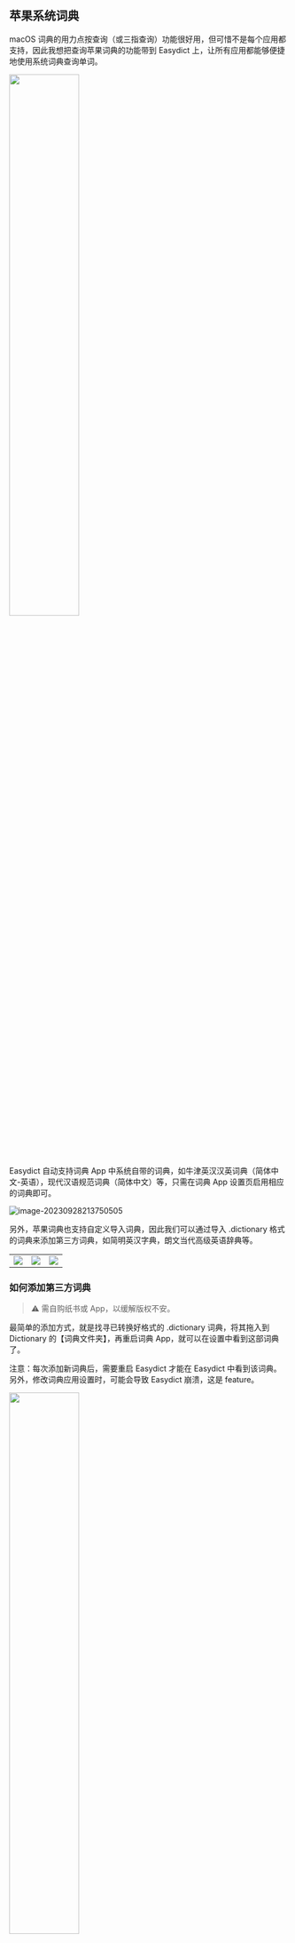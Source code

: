 ## 苹果系统词典


macOS 词典的用力点按查询（或三指查询）功能很好用，但可惜不是每个应用都支持，因此我想把查询苹果词典的功能带到 Easydict 上，让所有应用都能够便捷地使用系统词典查询单词。

<div>
  <img src="https://raw.githubusercontent.com/tisfeng/ImageBed/main/uPic/HHp1I2-1695911764.png" width="50%" />
</div>

Easydict 自动支持词典 App 中系统自带的词典，如牛津英汉汉英词典（简体中文-英语），现代汉语规范词典（简体中文）等，只需在词典 App 设置页启用相应的词典即可。

![image-20230928213750505](https://raw.githubusercontent.com/tisfeng/ImageBed/main/uPic/image-20230928213750505-1695908270.png)



另外，苹果词典也支持自定义导入词典，因此我们可以通过导入 .dictionary 格式的词典来添加第三方词典，如简明英汉字典，朗文当代高级英语辞典等。

<table>
    <td> <img src="https://raw.githubusercontent.com/tisfeng/ImageBed/main/uPic/image-20230928231225548-1695913945.png">
    <td> <img src="https://raw.githubusercontent.com/tisfeng/ImageBed/main/uPic/image-20230928231345494-1695914025.png">
    <td> <img src="https://raw.githubusercontent.com/tisfeng/ImageBed/main/uPic/cQmL6r-1695958154.png">
</table>

### 如何添加第三方词典

> ⚠️ 需自购纸书或 App，以缓解版权不安。

最简单的添加方式，就是找寻已转换好格式的 .dictionary 词典，将其拖入到 Dictionary 的【词典文件夹】，再重启词典 App，就可以在设置中看到这部词典了。

注意：每次添加新词典后，需要重启 Easydict 才能在 Easydict 中看到该词典。另外，修改词典应用设置时，可能会导致 Easydict 崩溃，这是 feature。

<div>
  <img src="https://raw.githubusercontent.com/tisfeng/ImageBed/main/uPic/image-20230928224622274-1695912382.png
" width="50%" />
</div>

为方便大家使用，我已经制作了几部 .dictionary 词典，放在天翼云盘上，直接下载即可用。

朗文、柯林斯和牛津，这三本大块头词典都很好，但由于词条内容实在太过丰富，可能会影响 Easydict 查询加载速度，因此建议选择其中一本自己喜欢的就好。

|             词典              | 类型 |                             来源                             |                  .dictionary 下载                   |
| :---------------------------: | ---- | :----------------------------------------------------------: | :-------------------------------------------------: |
|         简明英汉字典          | 中英 |       [GitHub](https://github.com/skywind3000/ECDICT)        | https://cloud.189.cn/t/aIFRNnBF7j6v（访问码：3b2r） |
|         有道词语辨析          | 中英 | [freemdict](https://downloads.freemdict.com/%E5%B0%9A%E6%9C%AA%E6%95%B4%E7%90%86/%E5%85%B1%E4%BA%AB2020.5.11/qwjs/39_%E6%9C%89%E9%81%93%E8%AF%8D%E8%AF%AD%E8%BE%A8%E6%9E%90/) | https://cloud.189.cn/t/f6NFBbBrU7ba（访问码：sgl5） |
|            大辞海             | 中文 |           [mdict](https://mdict.org/post/dacihai/)           | https://cloud.189.cn/t/nuuuYriMfiqi（访问码：yvi2） |
|     朗文当代高级英语辞典      | 中英 |            [v2ex](https://www.v2ex.com/t/907272)             | https://cloud.189.cn/t/B77ji2V3u6Vv（访问码：zne6） |
|      柯林斯高阶英汉双解       | 中英 | [《柯林斯双解》for macOS](https://placeless.net/blog/macos-dictionaries) | https://cloud.189.cn/t/yyyUvmzQzIr2（访问码：j3kf） |
| 牛津高阶英汉双解词典（第8版） | 中英 |        [简书](https://www.jianshu.com/p/e279d4a979fa)        | https://cloud.189.cn/t/7FNnYjf2qeuy（访问码：1hlz） |
|   牛津高阶英汉双解词典（8）   | 中英 |                 来源不详，css 是我自己修改的                 | https://cloud.189.cn/t/7FVn6f6Vf2yq（访问码：ebd6） |

### 简明英汉字典

![image-20231001175045564](https://raw.githubusercontent.com/tisfeng/ImageBed/main/uPic/image-20231001175045564-1696153845.png)

### 有道词语辨析

![image-20231001182349593](https://raw.githubusercontent.com/tisfeng/ImageBed/main/uPic/image-20231001182349593-1696155829.png)

### 大辞海

<table>
    <td> <img src="https://raw.githubusercontent.com/tisfeng/ImageBed/main/uPic/image-20231001215418606-1696168458.png">
    <td> <img src="https://raw.githubusercontent.com/tisfeng/ImageBed/main/uPic/aQ8tkW-1696168533.png">
</table>

### 朗文当代高级英语辞典

![image-20231001184055245](https://raw.githubusercontent.com/tisfeng/ImageBed/main/uPic/image-20231001184055245-1696156855.png)

### 柯林斯英汉双解

![image-20231001184454574](https://raw.githubusercontent.com/tisfeng/ImageBed/main/uPic/image-20231001184454574-1696157094.png)

### 牛津高阶英汉双解词典（第8版）

![image-20231001185812289](https://raw.githubusercontent.com/tisfeng/ImageBed/main/uPic/image-20231001185812289-1696157892.png)

### 牛津高阶英汉双解词典（8）

这部词典的来源记不清了，重点是该词典的 css 是我之前学习制作字典时自己调的，内部 `DefaultStyle.css` 有详细注释，初学者如果想尝试自定义、美化词典界面，可以从这个 css 开始。

![image-20231001190542557](https://raw.githubusercontent.com/tisfeng/ImageBed/main/uPic/image-20231001190542557-1696158342.png)

### 如何制作 .dictionary 词典

>  注意：这部份教程主要面向进阶用户，需要一点编程知识和折腾精神。

下面介绍一下如何借助开源项目 [pyglossary](https://github.com/ilius/pyglossary) 将 Mdict 词典转换为 .dictionary 词典，文档主要参考自 [pyglossary apple](https://github.com/ilius/pyglossary/blob/master/doc/apple.md)。


### 准备工作

1. 安装 Python 库

```shell
sudo pip3 install lxml beautifulsoup4 html5lib
```

2. 安装 Xcode 的命令行工具 [Command Line Tools for Xcode](http://developer.apple.com/downloads)

3. 安装 Dictionary Development Kit

   Dictionary Development Kit 是 [Additional Tools for Xcode](http://developer.apple.com/downloads) Xcode 开发工具的一部分，下载后，需要将 `Dictionary Development Kit` 移动到 `/Applications/Utilities/Dictionary Development Kit` 位置。

4. 下载 [pyglossary](https://github.com/ilius/pyglossary)

   请将下载的 pyglossary 库移动到一个固定目录，后面每次转换词典都需要用上它。

   假设 pyglossary-master 位于 `~/Downloads/pyglossary-master`

Mdict 词典资源可从下面网站获取：

- [freemdict](https://forum.freemdict.com/c/12-category/12)
- [mdict](https://mdict.org/)

准备工作已完成，下面开始进入正题。

### 转换步骤

假设 Mdict 格式的词典文件位于 `~/Downloads/oald8/oald8.mdx`, 图片、语音文件 `oald8.mdd` 也在同一文件夹下。

```shell
cd ~/Downloads/oald8/

python3 ~/Downloads/pyglossary-master/main.py --write-format=AppleDict oald8.mdx oald8-apple

cd oald8-apple

sed -i "" 's:src="/:src=":g' oald8-apple.xml

make
```

如果一切顺利，最后会在该目录下生成一个 `objects` 文件，里面的 `oald8-apple.dictionary` 就是转换后的苹果格式词典，将其拖入到 Dictionary 的【词典文件夹】就可以了。

注意，上面生成的词典，界面非常简陋，而通常流传于网上的 Mdict 都会带一份美化 css，例如 `oald8.css`，由于 pyglossary 并不会自动处理 css，因此这一步需要我们手动完成，具体步骤是将 `oald8.css` 中的内容复制，追加到 `oald8-apple.dictionary` 内部的 `DefaultStyle.css`。如果想自定义 css，同样也是修改这个文件。

词典的名字可通过 `Info.plist` 修改，其中 `Bundle name` 是词典在应用界面中显示的名字，`Bundle display name` 是词典在设置页中显示的名字。为使用方便，建议两者设置为同一个值。

（完）。

![image-20231002184455216](https://raw.githubusercontent.com/tisfeng/ImageBed/main/uPic/image-20231002184455216-1696243495.png)

### 参考

- [《柯林斯双解》for macOS](https://placeless.net/blog/macos-dictionaries)
- [Mdict to macOS Dictionary转换笔记](https://kaihao.io/2018/mdict-to-macos-dictionary/)
